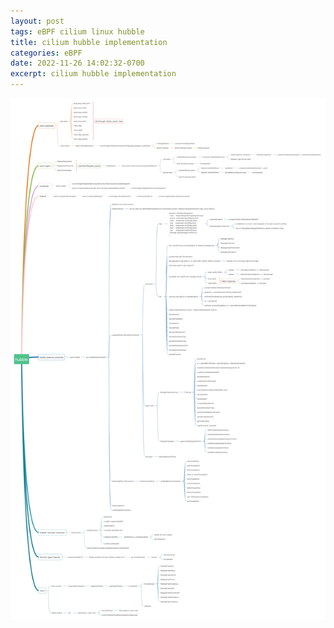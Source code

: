 ```yaml
---
layout: post
tags: eBPF cilium linux hubble
title: cilium hubble implementation
categories: eBPF
date: 2022-11-26 14:02:32-0700
excerpt: cilium hubble implementation
---
```


![](/assets/2022-11-26-cilium-hubble.png)